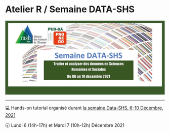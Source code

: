 # Atelier R / Semaine DATA-SHS


![Semaine Data-SHS](Slides/img/semaine-data-shs_2021.png)


---
:computer: Hands-on tutorial organisé durant [la semaine Data-SHS, 6-10 Décembre, 2021](https://cuttingeeg2021.orghttps://www.msh-alpes.fr/actualites/semaine-data-shs-2021)

:clock830: Lundi 6 (14h-17h) et Mardi 7 (10h-12h) Décembre 2021

